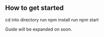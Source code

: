 
## How to get started

cd into directory
run npm install
run npm start


Guide will be expanded on soon. 
